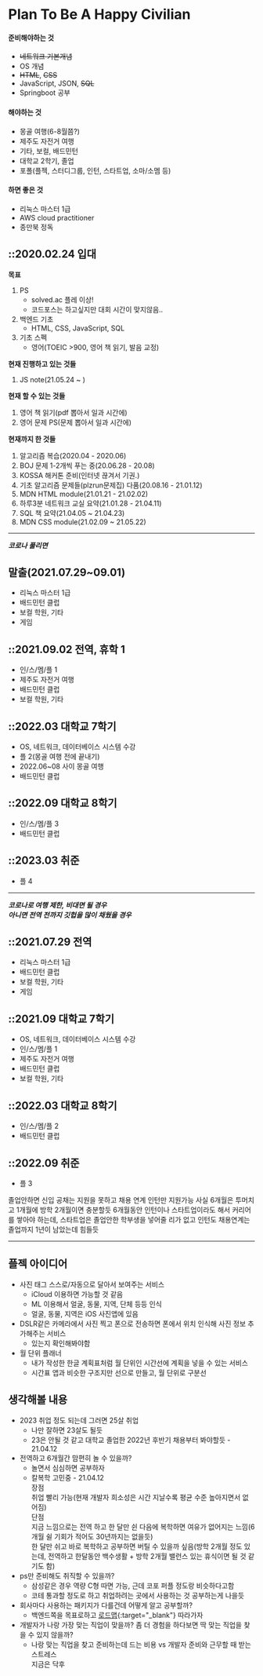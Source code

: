 # Plan To Be A Happy Civilian

#### 준비해야하는 것
- ~~네트워크 기본개념~~
- OS 개념
- ~~HTML~~, ~~CSS~~
- JavaScript, JSON, ~~SQL~~
- Springboot 공부

#### 해야하는 것
- 몽골 여행(6-8월쯤?)
- 제주도 자전거 여행
- 기타, 보컬, 배드민턴
- 대학교 2학기, 졸업
- 포폴(플젝, 스터디그룹, 인턴, 스타트업, 소마/소멤 등)

#### 하면 좋은 것
- 리눅스 마스터 1급
- AWS cloud practitioner
- 종만북 정독

## ::2020.02.24 입대
**목표**
1. PS
	- solved.ac 플레 이상!  
	- 코드포스는 하고싶지만 대회 시간이 맞지않음..  
2. 백엔드 기초
	- HTML, CSS, JavaScript, SQL
3. 기초 스펙
	- 영어(TOEIC >900, 영어 책 읽기, 발음 교정)

**현재 진행하고 있는 것들**
1. JS note(21.05.24 ~ )

**현재 할 수 있는 것들**
1. 영어 책 읽기(pdf 뽑아서 일과 시간에)
2. 영어 문제 PS(문제 뽑아서 일과 시간에)

**현재까지 한 것들**
1. 알고리즘 복습(2020.04 - 2020.06)
2. BOJ 문제 1-2개씩 푸는 중(20.06.28 - 20.08)
3. KOSSA 해커톤 준비(인터넷 끊겨서 기권.)
4. 기초 알고리즘 문제들(plzrun문제집) 다품(20.08.16 - 21.01.12)
5. MDN HTML module(21.01.21 - 21.02.02)
6. 하루3분 네트워크 교실 요약(21.01.28 - 21.04.11)
7. SQL 책 요약(21.04.05 ~ 21.04.23)
8. MDN CSS module(21.02.09 ~ 21.05.22)

---
**_코로나 풀리면_**

## 말출(2021.07.29~09.01)
- 리눅스 마스터 1급
- 배드민턴 클럽
- 보컬 학원, 기타
- 게임

## ::2021.09.02 전역, 휴학 1
- 인/스/멤/플 1
- 제주도 자전거 여행
- 배드민턴 클럽
- 보컬 학원, 기타

## ::2022.03 대학교 7학기
- OS, 네트워크, 데이터베이스 시스템 수강
- 플 2(몽골 여행 전에 끝내기)
- 2022.06~08 사이 몽골 여행
- 배드민턴 클럽

## ::2022.09 대학교 8학기
- 인/스/멤/플 3
- 배드민턴 클럽

## ::2023.03 취준
- 플 4

---
**_코로나로 여행 제한, 비대면 될 경우_**  
**_아니면 전역 전까지 깃헙을 많이 채웠을 경우_**

## ::2021.07.29 전역
- 리눅스 마스터 1급
- 배드민턴 클럽
- 보컬 학원, 기타
- 게임

## ::2021.09 대학교 7학기
- OS, 네트워크, 데이터베이스 시스템 수강
- 인/스/멤/플 1
- 제주도 자전거 여행
- 배드민턴 클럽
- 보컬 학원, 기타

## ::2022.03 대학교 8학기
- 인/스/멤/플 2
- 배드민턴 클럽

## ::2022.09 취준
- 플 3

졸업안하면 신입 공채는 지원을 못하고 채용 연계 인턴만 지원가능
사실 6개월은 투머치고 1개월에 방학 2개월이면 충분할듯
6개월동안 인턴이나 스타트업이라도 해서 커리어를 쌓아야 하는데,
스타트업은 졸업안한 학부생을 넣어줄 리가 없고
인턴도 채용연계는 졸업까지 1년이 남았는데 힘들듯

---

## 플젝 아이디어
- 사진 태그 스스로/자동으로 달아서 보여주는 서비스
	- iCloud 이용하면 가능할 것 같음
	- ML 이용해서 얼굴, 동물, 지역, 단체 등등 인식
	- 얼굴, 동물, 지역은 iOS 사진앱에 있음
- DSLR같은 카메라에서 사진 찍고 폰으로 전송하면 폰에서 위치 인식해 사진 정보 추가해주는 서비스
	- 있는지 확인해봐야함
- 월 단위 플래너
	- 내가 작성한 한글 계획표처럼 월 단위인 시간선에 계획을 넣을 수 있는 서비스
	- 시간표 앱과 비슷한 구조지만 선으로 만들고, 월 단위로 구분선

## 생각해볼 내용
- 2023 취업 정도 되는데 그러면 25살 취업
	- 나만 잘하면 23살도 될듯
	- 23은 안될 것 같고 대학교 졸업한 2022년 후반기 채용부터 봐야할듯 - 21.04.12
- 전역하고 6개월간 맘편히 놀 수 있을까?
	- 놀면서 심심하면 공부하자
	- 칼복학 고민중 - 21.04.12  
	장점  
	취업 빨리 가능(현재 개발자 희소성은 시간 지날수록 평균 수준 높아지면서 없어짐)  
	단점  
	지금 느낌으로는 전역 하고 한 달만 쉰 다음에 복학하면 여유가 없어지는 느낌(6개월 쉴 기회가 적어도 30년까지는 없을듯)  
	한 달만 쉬고 바로 복학하고 공부하면 버틸 수 있을까 싶음(방학 2개월 정도 있는데, 전역하고 한달동안 백수생활 + 방학 2개월 밸런스 있는 휴식이면 될 것 같기도 함)
- ps만 준비해도 취직할 수 있을까?
	- 삼성같은 경우 역량 C형 따면 가능, 근데 코포 퍼플 정도랑 비슷하다고함
	- 코테 통과할 정도로 하고 취업하려는 곳에서 사용하는 것 공부하는게 나을듯
- 회사마다 사용하는 패키지가 다를건데 어떻게 알고 공부할까?
	- 백엔드쪽을 목표로하고 [로드맵](https://github.com/kamranahmedse/developer-roadmap/blob/master/img/backend.png?year-2021-2){:target="_blank"} 따라가자
- 개발자가 나랑 가장 맞는 직업이 맞을까? 좀 더 경험을 하다보면 딱 맞는 직업을 찾을 수 있지 않을까?
	- 나랑 맞는 직업을 찾고 준비하는데 드는 비용 vs 개발자 준비와 근무할 때 받는 스트레스  
	지금은 닥후
